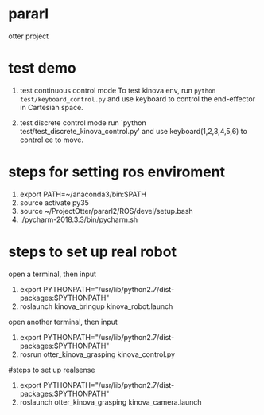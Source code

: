 # pararl
otter project


# test demo 
1. test continuous control mode
To test kinova env, run `python test/keyboard_control.py` and use keyboard to control the end-effector in Cartesian space.

2. test discrete control mode 
run `python test/test_discrete_kinova_control.py' and use keyboard(1,2,3,4,5,6) to control ee to move.


# steps for setting ros enviroment
1. export PATH=~/anaconda3/bin:$PATH
2. source activate py35
3. source ~/ProjectOtter/pararl2/ROS/devel/setup.bash
4. ./pycharm-2018.3.3/bin/pycharm.sh

# steps to set up real robot
open a terminal, then input
1. export PYTHONPATH="/usr/lib/python2.7/dist-packages:$PYTHONPATH"
2. roslaunch kinova_bringup kinova_robot.launch

open another terminal, then input
1. export PYTHONPATH="/usr/lib/python2.7/dist-packages:$PYTHONPATH"
2. rosrun otter_kinova_grasping kinova_control.py 

#steps to set up realsense
1. export PYTHONPATH="/usr/lib/python2.7/dist-packages:$PYTHONPATH"
2. roslaunch otter_kinova_grasping kinova_camera.launch 





